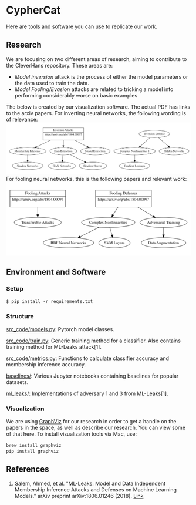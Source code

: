 # CypherCat

Here are tools and software you can use to replicate our work.

## Research

We are focusing on two different areas of research, aiming to contribute to the CleverHans repository. These areas are:
- *Model inversion* attack is the process of either the model parameters or the data used to train the data.
- *Model Fooling/Evasion* attacks are related to tricking a model into performing considerably worse on basic examples

The below is created by our visualization software. The actual PDF has links to the arxiv papers. For inverting neural networks, the following wording is of relevance:
[![Model Inversion](Visualizations/Example-Invert.png)](Visualizations/inversion-table.gv.pdf)
For fooling neural networks, this is the following papers and relevant work:
[![Model Fooling](Visualizations/Example-Fooling.png)](Visualizations/fooling-table.gv.pdf)

## Environment and Software

### Setup 
```console
$ pip install -r requirements.txt
```

### Structure
[src_code/models.py](src_code/models.py): Pytorch model classes.    

[src_code/train.py](src_code/train.py): Generic training method for a classifier. Also contains training method for ML-Leaks attack[1].   

[src_code/metrics.py](src_code/metrics.py): Functions to calculate classifier accuracy and membership inference accuracy.   

[baselines/](baselines/): Various Jupyter notebooks containing baselines for popular datasets.   

[ml_leaks/](ml_leaks/): Implementations of adversary 1 and 3 from ML-Leaks[1]. 

### Visualization

We are using [GraphViz](https://www.graphviz.org/) for our research in order to get a handle on the papers in the space, as well as describe our research. You can view some of that here. To install visualization tools via Mac, use:

```
brew install graphviz
pip install graphviz
```

## References 
1. Salem, Ahmed, et al. "ML-Leaks: Model and Data Independent Membership Inference Attacks and Defenses on Machine Learning Models." arXiv preprint arXiv:1806.01246 (2018). [Link](https://arxiv.org/abs/1806.01246)  

